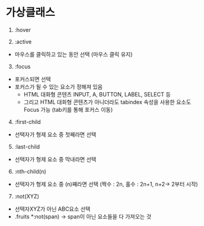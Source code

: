# 가상클래스

1. :hover

2. :active
  - 마우스를 클릭하고 있는 동안 선택 (마우스 클릭 유지)

3. :focus
  - 포커스되면 선택
  - 포커스가 될 수 있는 요소가 정해져 있음
    - HTML 대화형 콘텐츠 INPUT, A, BUTTON, LABEL, SELECT 등
    - 그리고 HTML 대화형 콘텐츠가 아니더라도 tabindex 속성을 사용한 요소도 Focus 가능 (tab키를 통해 포커스 이동)

4. :first-child
  - 선택자가 형제 요소 중 첫째라면 선택

5. :last-child
  - 선택자가 형제 요소 중 막내라면 선택

6. :nth-child(n)
  - 선택자가 형제 요소 중 (n)째라면 선택 (짝수 : 2n, 홀수 : 2n+1, n+2-> 2부터 시작)

7. :not(XYZ)
  - 선택자XYZ가 아닌 ABC요소 선택
  - .fruits *:not(span) -> span이 아닌 요소들을 다 가져오는 것